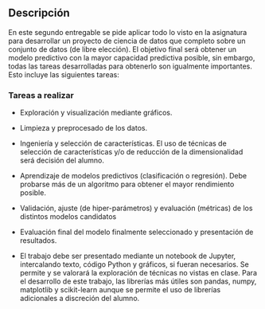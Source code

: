
## Descripción

En este segundo entregable se pide aplicar todo lo visto en la asignatura para desarrollar un proyecto de ciencia de datos que completo sobre un conjunto de datos (de libre elección). El objetivo final será obtener un modelo predictivo con la mayor capacidad predictiva posible, sin embargo, todas las tareas desarrolladas para obtenerlo son igualmente importantes. Esto incluye las siguientes tareas:

### Tareas a realizar

- Exploración y visualización mediante gráficos.

- Limpieza y preprocesado de los datos. 

- Ingeniería y selección de características. El uso de técnicas de selección de características y/o de reducción de la dimensionalidad será decisión del alumno.

- Aprendizaje de modelos predictivos (clasificación o regresión). Debe probarse más de un algoritmo para obtener el mayor rendimiento posible.

- Validación, ajuste (de hiper-parámetros) y evaluación (métricas) de los distintos modelos candidatos

- Evaluación final del modelo finalmente seleccionado y presentación de resultados.

- El trabajo debe ser presentado mediante un notebook de Jupyter, intercalando texto, código Python y gráficos, si fueran necesarios. Se permite y se valorará la exploración de técnicas no vistas en clase. Para el desarrollo de este trabajo, las librerías más útiles son pandas, numpy, matplotlib y scikit-learn aunque se permite el uso de librerías adicionales a discreción del alumno.